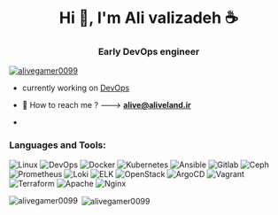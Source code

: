 <h1 align="center">Hi 👋, I'm Ali valizadeh ☕</h1>
<h3 align="center">Early DevOps engineer</h3>

<p align="left"> <a href="https://github.com/ryo-ma/github-profile-trophy"><img src="https://github-profile-trophy.vercel.app/?username=alivegamer0099" alt="alivegamer0099" /></a> </p>

- currently working on [DevOps](https://github.com/alivegamer0099/DevOps_Certification)

- 💬 How to reach me ? ---> **alive@aliveland.ir**
- 
<h3 align="left">Languages and Tools:</h3>
<p><img src="https://img.shields.io/badge/linux-%23D42029?style=for-the-badge&amp;logo=linux&amp;logoColor=white" alt="Linux"> <img src="https://img.shields.io/badge/devops-0A66C2?style=for-the-badge&amp;logo=devops&amp;logoColor=white" alt="DevOps">  <img src="https://img.shields.io/badge/docker-%230db7ed.svg?style=for-the-badge&amp;logo=docker&amp;logoColor=white" alt="Docker">  <img src="https://img.shields.io/badge/kubernetes-%23326ce5.svg?style=for-the-badge&amp;logo=kubernetes&amp;logoColor=white" alt="Kubernetes">  <img src="https://img.shields.io/badge/ansible-%231A1918.svg?style=for-the-badge&amp;logo=ansible&amp;logoColor=white" alt="Ansible">  <img src="https://img.shields.io/badge/Gitlab-%235835CC.svg?style=for-the-badge&amp;logo=gitlab&amp;logoColor=white" alt="Gitlab"> <img src="https://img.shields.io/badge/Ceph-%23D42029?style=for-the-badge&amp;logo=Ceph&amp;logoColor=white" alt="Ceph"> <img src="https://img.shields.io/badge/Prometheus-%23D42029?style=for-the-badge&amp;logo=Prometheus&amp;logoColor=white" alt="Prometheus"> <img src="https://img.shields.io/badge/loki-%231A1918.svg?style=for-the-badge&amp;logo=loki&amp;logoColor=white" alt="Loki"> <img src="https://img.shields.io/badge/elk-%23009639.svg?style=for-the-badge&amp;logo=elk&amp;logoColor=white" alt="ELK"> <img src="https://img.shields.io/badge/OpenStack-%23D42029?style=for-the-badge&amp;logo=OpenStack&amp;logoColor=white" alt="OpenStack"> <img src="https://img.shields.io/badge/argocd-%23009639.svg?style=for-the-badge&amp;logo=argo&amp;logoColor=white" alt="ArgoCD"> <img src="https://img.shields.io/badge/vagrant-%231563FF.svg?style=for-the-badge&amp;logo=vagrant&amp;logoColor=white" alt="Vagrant">  <img src="https://img.shields.io/badge/terraform-%235835CC.svg?style=for-the-badge&amp;logo=terraform&amp;logoColor=white" alt="Terraform">  <img src="https://img.shields.io/badge/apache-%23D42029.svg?style=for-the-badge&amp;logo=apache&amp;logoColor=white" alt="Apache">  <img src="https://img.shields.io/badge/nginx-%23009639.svg?style=for-the-badge&amp;logo=nginx&amp;logoColor=white" alt="Nginx"></p>


<p><img align="left" src="https://github-readme-stats.vercel.app/api/top-langs?username=alivegamer0099&show_icons=true&locale=en&layout=compact" alt="alivegamer0099" /></p>

<p>&nbsp;<img align="center" src="https://github-readme-stats.vercel.app/api?username=alivegamer0099&show_icons=true&locale=en" alt="alivegamer0099" /></p>


